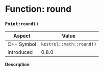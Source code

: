 
# Function: round
### `Point:round()`

| Aspect | Value |
| --- | --- |
| C++ Symbol | `kestrel::math::round()` |
| Introduced | 0.8.0 |

**Description**


